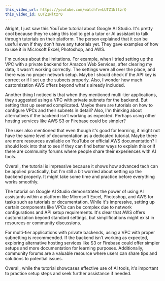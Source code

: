 ```yaml
---
this_video_url: https://youtube.com/watch?v=LUTZ1NltzrQ
this_video_id: LUTZ1NltzrQ
---
```

<think>
Alright, I just saw this YouTube tutorial about Google AI Studio. It's pretty cool because they're using this tool to get a tutor or AI assistant to talk through tutorials on their platform. The person explained that it can be useful even if they don't have any tutorials yet. They gave examples of how to use it in Microsoft Excel, Photoshop, and AWS.

I'm curious about the limitations. For example, when I tried setting up the VPC with a private backend for Amazon Web Services, after clearing my data, it wasn't working correctly. The settings were all over the place, and there was no proper network setup. Maybe I should check if the API key is correct or if I set up the subnets properly. Also, I wonder how much customization AWS offers beyond what's already included.

Another thing I noticed is that when they mentioned multi-tier applications, they suggested using a VPC with private subnets for the backend. But setting that up seemed complicated. Maybe there are tutorials on how to configure VPCs and their subnets in detail? Also, I'm thinking about alternatives if the backend isn't working as expected. Perhaps using other hosting services like AWS S3 or Firebase could be simpler?

The user also mentioned that even though it's good for learning, it might not have the same level of documentation as a dedicated tutorial. Maybe there are more resources available on YouTube or official AWS documentation? I should look into that to see if they can find better ways to explain this or if there are community forums where people share their experiences with AI tools.

Overall, the tutorial is impressive because it shows how advanced tech can be applied practically, but I'm still a bit worried about setting up the backend properly. It might take some time and practice before everything works smoothly.
</think>

The tutorial on Google AI Studio demonstrates the power of using AI assistants within a platform like Microsoft Excel, Photoshop, and AWS for tasks such as tutorials or documentation. While it's impressive, setting up certain components like VPCs can be complex due to network configurations and API setup requirements. It's clear that AWS offers customization beyond standard settings, but simplifications might exist in resources or community discussions.

For multi-tier applications with private backends, using a VPC with proper subnetting is recommended. If the backend isn't working as expected, exploring alternative hosting services like S3 or Firebase could offer simpler setups and more documentation for learning purposes. Additionally, community forums are a valuable resource where users can share tips and solutions to potential issues.

Overall, while the tutorial showcases effective use of AI tools, it's important to practice setup steps and seek further assistance if needed.
